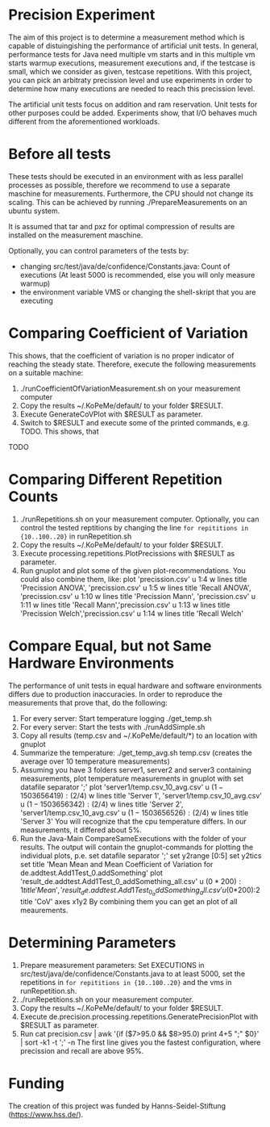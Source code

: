 Precision Experiment
===================

The aim of this project is to determine a measurement method which is capable of distuingishing the performance of artificial unit tests. In general, performance tests for Java need multiple vm starts and in this multiple vm starts warmup executions, measurement executions and, if the testcase is small, which we consider as given, testcase repetitions. With this project, you can pick an arbitraty precission level and use experiments in order to determine how many executions are needed to reach this precission level. 

The artificial unit tests focus on addition and ram reservation. Unit tests for other purposes could be added. Experiments show, that I/O behaves much different from the aforementioned workloads.

# Before all tests

These tests should be executed in an environment with as less parallel processes as possible, therefore we recommend to use a separate maschine for measurements. Furthermore, the CPU should not change its scaling. This can be achieved by running ./PrepareMeasurements on an ubuntu system.

It is assumed that tar and pxz for optimal compression of results are installed on the measurement maschine.

Optionally, you can control parameters of the tests by:
* changing src/test/java/de/confidence/Constants.java: Count of executions (At least 5000 is recommended, else you will only measure warmup)
* the environment variable VMS or changing the shell-skript that you are executing

# Comparing Coefficient of Variation

This shows, that the coefficient of variation is no proper indicator of reaching the steady state. Therefore, execute the following measurements on a suitable machine:

1. ./runCoefficientOfVariationMeasurement.sh on your measurement computer
2. Copy the results ~/.KoPeMe/default/ to your folder $RESULT.
3. Execute GenerateCoVPlot with $RESULT as parameter.
4. Switch to $RESULT and execute some of the printed commands, e.g. TODO. This shows, that 

TODO

# Comparing Different Repetition Counts

1. ./runRepetitions.sh on your measurement computer. Optionally, you can control the tested reptitions by changing the line ``for repititions in {10..100..20}`` in runRepetition.sh
2. Copy the results ~/.KoPeMe/default/ to your folder $RESULT.
3. Execute processing.repetitions.PlotPrecissions with $RESULT as parameter.
4. Run gnuplot and plot some of the given plot-recommendations. You could also combine them, like: 
  plot 'precission.csv' u 1:4 w lines title 'Precission ANOVA', 'precission.csv' u 1:5 w lines title 'Recall ANOVA', 'precission.csv' u 1:10 w lines title 'Precission Mann', 'precission.csv' u 1:11 w lines title 'Recall Mann','precission.csv' u 1:13 w lines title 'Precission Welch','precission.csv' u 1:14 w lines title 'Recall Welch'

# Compare Equal, but not Same Hardware Environments

The performance of unit tests in equal hardware and software environments differs due to production inaccuracies. In order to reproduce the measurements that prove that, do the following:

1. For every server: Start temperature logging ./get_temp.sh
2. For every server: Start the tests with ./runAddSimple.sh
3. Copy all results (temp.csv and ~/.KoPeMe/default/\*) to an location with gnuplot
4. Summarize the temperature: ./get_temp_avg.sh temp.csv (creates the average over 10 temperature measurements)
5. Assuming you have 3 folders server1, server2 and server3 containing measurements, plot temperature measurements in gnuplot with
	set datafile separator ';'
	plot 'server1/temp.csv_10_avg.csv'  u ($1-1503656419):($2/4) w lines title 'Server 1', 'server1/temp.csv_10_avg.csv' u ($1-1503656342):($2/4) w lines title 'Server 2', 'server1/temp.csv_10_avg.csv' u ($1-1503656526):($2/4) w lines title 'Server 3'
   You will recognize that the cpu temperature differs. In our measurements, it differed about 5%. 
6. Run the Java-Main CompareSameExecutions with the folder of your results. The output will contain the gnuplot-commands for plotting the individual plots, p.e.
	set datafile separator ';'
	set y2range [0:5]
	set y2tics
	set title 'Mean Mean and Mean Coefficient of Variation for de.addtest.Add1Test_0.addSomething'
	plot 'result_de.addtest.Add1Test_0_addSomething_all.csv' u ($0*200):1 title 'Mean', 'result_de.addtest.Add1Test_0_addSomething_all.csv' u ($0*200):2 title 'CoV' axes x1y2
  By combining them you can get an plot of all meaurements.

# Determining Parameters 

1. Prepare measurement parameters: Set EXECUTIONS in src/test/java/de/confidence/Constants.java to at least 5000, set the repetitions in ``for repititions in {10..100..20}`` and the vms in runRepetition.sh.
2. ./runRepetitions.sh on your measurement computer.
3. Copy the results ~/.KoPeMe/default/ to your folder $RESULT.
4. Execute de.precision.processing.repetitions.GeneratePrecisionPlot with $RESULT as parameter.
5. Run 
	cat precision.csv | awk '{if ($7>95.0 && $8>95.0) print $4+$5 ";" $0}' | sort -k1 -t ';' -n
The first line gives you the fastest configuration, where precission and recall are above 95%. 

# Funding

The creation of this project was funded by Hanns-Seidel-Stiftung (https://www.hss.de/).
